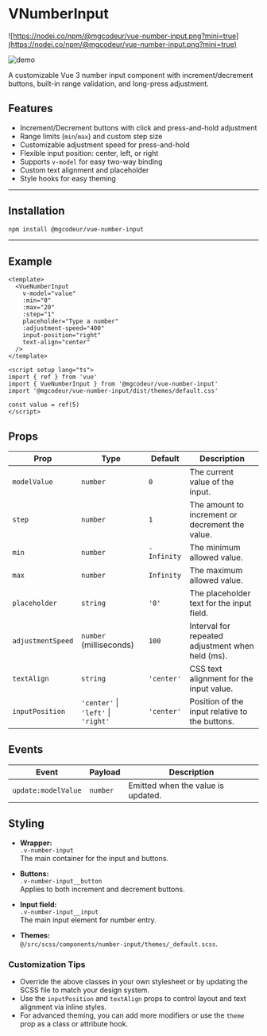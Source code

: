 # VNumberInput

![https://nodei.co/npm/@mgcodeur/vue-number-input.png?mini=true](https://nodei.co/npm/@mgcodeur/vue-number-input.png?mini=true)

![demo](https://i.ibb.co/gMzJDDsq/preview.png)

A customizable Vue 3 number input component with increment/decrement buttons, built-in range validation, and long-press adjustment.

## Features

- Increment/Decrement buttons with click and press-and-hold adjustment
- Range limits (`min`/`max`) and custom step size
- Customizable adjustment speed for press-and-hold
- Flexible input position: center, left, or right
- Supports `v-model` for easy two-way binding
- Custom text alignment and placeholder
- Style hooks for easy theming

---

## Installation

```bash
npm install @mgcodeur/vue-number-input
```

---

## Example

```vue
<template>
  <VueNumberInput
    v-model="value"
    :min="0"
    :max="20"
    :step="1"
    placeholder="Type a number"
    :adjustment-speed="400"
    input-position="right"
    text-align="center"
  />
</template>

<script setup lang="ts">
import { ref } from 'vue'
import { VueNumberInput } from '@mgcodeur/vue-number-input'
import '@mgcodeur/vue-number-input/dist/themes/default.css'

const value = ref(5)
</script>
```

## Props

| Prop              | Type                                | Default     | Description                                      |
| ----------------- | ----------------------------------- | ----------- | ------------------------------------------------ |
| `modelValue`      | `number`                            | `0`         | The current value of the input.                  |
| `step`            | `number`                            | `1`         | The amount to increment or decrement the value.  |
| `min`             | `number`                            | `-Infinity` | The minimum allowed value.                       |
| `max`             | `number`                            | `Infinity`  | The maximum allowed value.                       |
| `placeholder`     | `string`                            | `'0'`       | The placeholder text for the input field.        |
| `adjustmentSpeed` | `number` (milliseconds)             | `100`       | Interval for repeated adjustment when held (ms). |
| `textAlign`       | `string`                            | `'center'`  | CSS text alignment for the input value.          |
| `inputPosition`   | `'center'` \| `'left'` \| `'right'` | `'center'`  | Position of the input relative to the buttons.   |

## Events

| Event               | Payload  | Description                        |
| ------------------- | -------- | ---------------------------------- |
| `update:modelValue` | `number` | Emitted when the value is updated. |

## Styling

- **Wrapper:**  
  `.v-number-input`  
  The main container for the input and buttons.

- **Buttons:**  
  `.v-number-input__button`  
  Applies to both increment and decrement buttons.

- **Input field:**  
  `.v-number-input__input`  
  The main input element for number entry.

- **Themes:**  
  `@/src/scss/components/number-input/themes/_default.scss`.

### Customization Tips

- Override the above classes in your own stylesheet or by updating the SCSS file to match your design system.
- Use the `inputPosition` and `textAlign` props to control layout and text alignment via inline styles.
- For advanced theming, you can add more modifiers or use the `theme` prop as a class or attribute hook.
